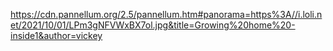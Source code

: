https://cdn.pannellum.org/2.5/pannellum.htm#panorama=https%3A//i.loli.net/2021/10/01/LPm3gNFVWxBX7ol.jpg&title=Growing%20home%20-inside1&author=vickey

